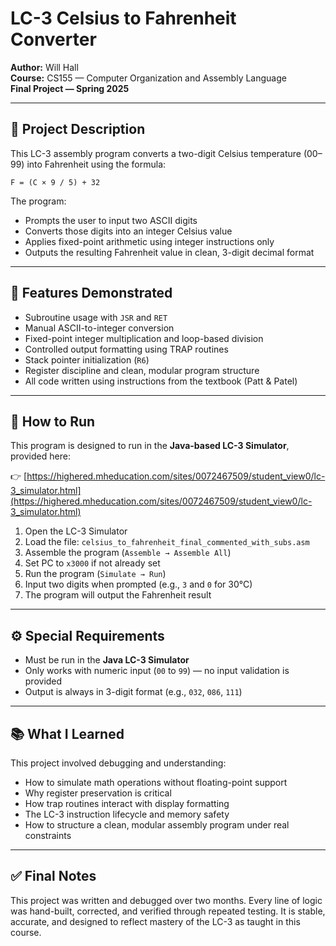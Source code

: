 # LC-3 Celsius to Fahrenheit Converter

**Author:** Will Hall  
**Course:** CS155 — Computer Organization and Assembly Language  
**Final Project — Spring 2025**

---

## 📌 Project Description

This LC-3 assembly program converts a two-digit Celsius temperature (00–99) into Fahrenheit using the formula:

```
F = (C × 9 / 5) + 32
```

The program:
- Prompts the user to input two ASCII digits
- Converts those digits into an integer Celsius value
- Applies fixed-point arithmetic using integer instructions only
- Outputs the resulting Fahrenheit value in clean, 3-digit decimal format

---

## 🧠 Features Demonstrated

- Subroutine usage with `JSR` and `RET`
- Manual ASCII-to-integer conversion
- Fixed-point integer multiplication and loop-based division
- Controlled output formatting using TRAP routines
- Stack pointer initialization (`R6`)
- Register discipline and clean, modular program structure
- All code written using instructions from the textbook (Patt & Patel)

---

## 🚀 How to Run

This program is designed to run in the **Java-based LC-3 Simulator**, provided here:

👉 [https://highered.mheducation.com/sites/0072467509/student_view0/lc-3_simulator.html](https://highered.mheducation.com/sites/0072467509/student_view0/lc-3_simulator.html)

1. Open the LC-3 Simulator
2. Load the file: `celsius_to_fahrenheit_final_commented_with_subs.asm`
3. Assemble the program (`Assemble → Assemble All`)
4. Set PC to `x3000` if not already set
5. Run the program (`Simulate → Run`)
6. Input two digits when prompted (e.g., `3` and `0` for 30°C)
7. The program will output the Fahrenheit result

---

## ⚙️ Special Requirements

- Must be run in the **Java LC-3 Simulator**
- Only works with numeric input (`00` to `99`) — no input validation is provided
- Output is always in 3-digit format (e.g., `032`, `086`, `111`)

---

## 📚 What I Learned

This project involved debugging and understanding:
- How to simulate math operations without floating-point support
- Why register preservation is critical
- How trap routines interact with display formatting
- The LC-3 instruction lifecycle and memory safety
- How to structure a clean, modular assembly program under real constraints

---

## ✅ Final Notes

This project was written and debugged over two months. Every line of logic was hand-built, corrected, and verified through repeated testing. It is stable, accurate, and designed to reflect mastery of the LC-3 as taught in this course.

